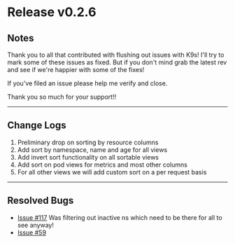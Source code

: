 # Release v0.2.6

## Notes

Thank you to all that contributed with flushing out issues with K9s! I'll try
to mark some of these issues as fixed. But if you don't mind grab the latest
rev and see if we're happier with some of the fixes!

If you've filed an issue please help me verify and close.

Thank you so much for your support!!

---

## Change Logs

1. Preliminary drop on sorting by resource columns
2. Add sort by namespace, name and age for all views
3. Add invert sort functionality on all sortable views
4. Add sort on pod views for metrics and most other columns
5. For all other views we will add custom sort on a per request basis


---

## Resolved Bugs

+ [Issue #117](https://github.com/kswapd/k9s/issues/117)
  Was filtering out inactive ns which need to be there for all to see anyway!
+ [Issue #59](https://github.com/kswapd/k9s/issues/59)
